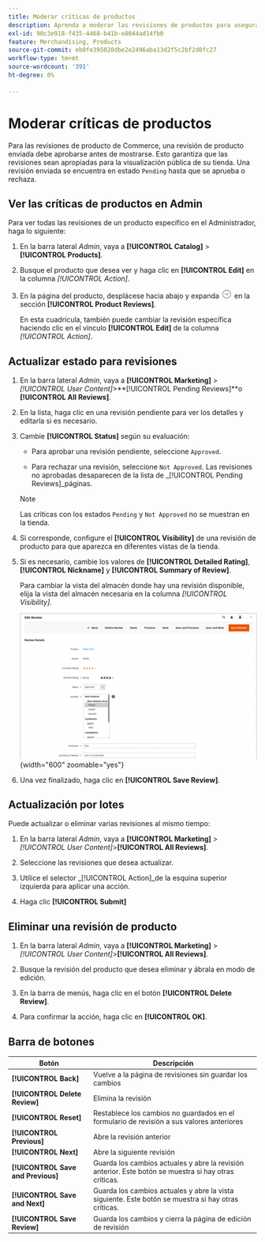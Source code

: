```yaml
---
title: Moderar críticas de productos
description: Aprenda a moderar las revisiones de productos para asegurarse de que las revisiones enviadas sean apropiadas para la visualización pública de su tienda.
exl-id: 90c3e918-f435-4468-b41b-e8044ad14fb0
feature: Merchandising, Products
source-git-commit: eb0fe395020dbe2e2496aba13d2f5c2bf2d0fc27
workflow-type: tm+mt
source-wordcount: '391'
ht-degree: 0%

---
```


# Moderar críticas de productos

Para las revisiones de producto de Commerce, una revisión de producto enviada debe aprobarse antes de mostrarse. Esto garantiza que las revisiones sean apropiadas para la visualización pública de su tienda. Una revisión enviada se encuentra en estado `Pending` hasta que se aprueba o rechaza.

## Ver las críticas de productos en Admin

Para ver todas las revisiones de un producto específico en el Administrador, haga lo siguiente:

1. En la barra lateral _Admin_, vaya a **[!UICONTROL Catalog]** > **[!UICONTROL Products]**.

1. Busque el producto que desea ver y haga clic en **[!UICONTROL Edit]** en la columna _[!UICONTROL Action]_.

1. En la página del producto, desplácese hacia abajo y expanda ![Selector de expansión](../assets/icon-display-expand.png) en la sección **[!UICONTROL Product Reviews]**.

   En esta cuadrícula, también puede cambiar la revisión específica haciendo clic en el vínculo **[!UICONTROL Edit]** de la columna _[!UICONTROL Action]_.

## Actualizar estado para revisiones

1. En la barra lateral _Admin_, vaya a **[!UICONTROL Marketing]** > _[!UICONTROL User Content]_>**[!UICONTROL Pending Reviews]**o **[!UICONTROL All Reviews]**.

1. En la lista, haga clic en una revisión pendiente para ver los detalles y editarla si es necesario.

1. Cambie **[!UICONTROL Status]** según su evaluación:

   - Para aprobar una revisión pendiente, seleccione `Approved`.

   - Para rechazar una revisión, seleccione `Not Approved`. Las revisiones no aprobadas desaparecen de la lista de _[!UICONTROL Pending Reviews]_páginas.

   >[!NOTE]
   >
   >Las críticas con los estados `Pending` y `Not Approved` no se muestran en la tienda.

1. Si corresponde, configure el **[!UICONTROL Visibility]** de una revisión de producto para que aparezca en diferentes vistas de la tienda.

1. Si es necesario, cambie los valores de **[!UICONTROL Detailed Rating]**, **[!UICONTROL Nickname]** y **[!UICONTROL Summary of Review]**.

   Para cambiar la vista del almacén donde hay una revisión disponible, elija la vista del almacén necesaria en la columna _[!UICONTROL Visibility]_.

   ![Editar página de revisión](./assets/edit-review-page.png){width="600" zoomable="yes"}

1. Una vez finalizado, haga clic en **[!UICONTROL Save Review]**.

## Actualización por lotes

Puede actualizar o eliminar varias revisiones al mismo tiempo:

1. En la barra lateral _Admin_, vaya a **[!UICONTROL Marketing]** > _[!UICONTROL User Content]_>**[!UICONTROL All Reviews]**.

1. Seleccione las revisiones que desea actualizar.

1. Utilice el selector _[!UICONTROL Action]_de la esquina superior izquierda para aplicar una acción.

1. Haga clic **[!UICONTROL Submit]**

## Eliminar una revisión de producto

1. En la barra lateral _Admin_, vaya a **[!UICONTROL Marketing]** > _[!UICONTROL User Content]_>**[!UICONTROL All Reviews]**.

1. Busque la revisión del producto que desea eliminar y ábrala en modo de edición.

1. En la barra de menús, haga clic en el botón **[!UICONTROL Delete Review]**.

1. Para confirmar la acción, haga clic en **[!UICONTROL OK]**.

## Barra de botones

| Botón | Descripción |
|----------|--------------|
| **[!UICONTROL Back]** | Vuelve a la página de revisiones sin guardar los cambios |
| **[!UICONTROL Delete Review]** | Elimina la revisión |
| **[!UICONTROL Reset]** | Restablece los cambios no guardados en el formulario de revisión a sus valores anteriores |
| **[!UICONTROL Previous]** | Abre la revisión anterior |
| **[!UICONTROL Next]** | Abre la siguiente revisión |
| **[!UICONTROL Save and Previous]** | Guarda los cambios actuales y abre la revisión anterior. Este botón se muestra si hay otras críticas. |
| **[!UICONTROL Save and Next]** | Guarda los cambios actuales y abre la vista siguiente. Este botón se muestra si hay otras críticas. |
| **[!UICONTROL Save Review]** | Guarda los cambios y cierra la página de edición de revisión |
